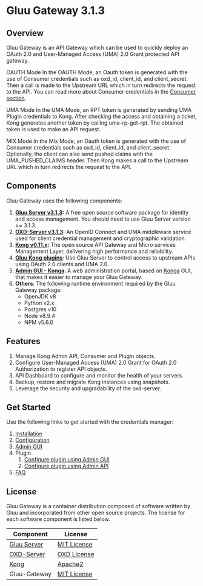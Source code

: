 # Gluu Gateway 3.1.3

## Overview

Gluu Gateway is an API Gateway which can be used to quickly deploy an OAuth 2.0 and User-Managed Access (UMA) 2.0 Grant protected API gateway.

OAUTH Mode
In the OAUTH Mode, an Oauth token is generated with the use of Consumer credentials such as oxd_id, client_id, and client_secret. Then a call is made to the Upstream URL which in turn redirects the request to the API. You can read more about Consumer credentials in the [Consumer section](../admin-gui.md#consumers).
[](img/diagram-oauth-mode.jpg)

UMA Mode
In the UMA Mode, an RPT token is generated by sending UMA Plugin credentials to Kong. After checking the access and obtaining a ticket, Kong generates another token by calling uma-rp-get-rpt. The obtained token is used to make an API request.
[](img/diagram-uma-mode.jpg)

MIX Mode
In the Mix Mode, an Oauth token is generated with the use of Consumer credentials such as oxd_id, client_id, and client_secret. Optionally, the client can also send pushed claims with the UMA_PUSHED_CLAIMS header. Then Kong makes a call to the Upstream URL which in turn redirects the request to the API.
[](img/diagram-mix-mode.jpg)

## Components

Gluu Gateway uses the following components:

1. **[Gluu Server v3.1.3](https://gluu.org):** A free open source software package for identity and access management. You should need to use Gluu Server version >= 3.1.3.
1. **[OXD-Server v3.1.3](https://oxd.gluu.org):** An OpenID Connect and UMA middleware service used for client credential management and cryptographic validation. 
1. **[Kong v0.11.x](https://getkong.org):** The open source API Gateway and Micro services Management Layer, delivering high performance and reliability.
1. **[Gluu Kong plugins](https://github.com/GluuFederation/gluu-gateway)**: Use Gluu Server to control access to upstream APIs using OAuth 2.0 clients and UMA 2.0.
1. **[Admin GUI - Konga](https://github.com/GluuFederation/gluu-gateway/tree/master/konga)**: A web administration portal, based on [Konga](https://github.com/pantsel/konga) GUI, that makes it easier to manage your Gluu Gateway.
1. **Others**: The following runtime environment required by the Gluu Gateway package: 
    - OpenJDK v8
    - Python v2.x
    - Postgres v10
    - Node v8.9.4
    - NPM v5.6.0

## Features

1. Manage Kong Admin API, Consumer and Plugin objects.
1. Configure User-Managed Access (UMA) 2.0 Grant for OAuth 2.0 Authorization to register API objects.
1. API Dashboard to configure and monitor the health of your servers.
1. Backup, restore and migrate Kong instances using snapshots.
1. Leverage the security and upgradability of the oxd-server.

## Get Started

Use the following links to get started with the credentials manager:  

1. [Installation](./installation.md)
1. [Configuration](./configuration.md)
1. [Admin GUI](./admin-gui.md)
1. Plugin
    1. [Configure plugin using Admin GUI](./plugin/gui.md)
    2. [Configure plugin using Admin API](./plugin/api.md)
1. [FAQ](./faq.md)

## License

Gluu Gateway is a container distribution composed of software written by Gluu and incorporated from other open source projects. The license for each software component is listed below.

| Component | License |
|-----------|---------|
| [Gluu Server](https://www.gluu.org/) | [MIT License](http://opensource.org/licenses/MIT) |
| [OXD-Server](https://oxd.gluu.org) | [OXD License](https://github.com/GluuFederation/oxd/blob/master/LICENSE) |
| [Kong](https://getkong.org/) | [Apache2]( http://www.apache.org/licenses/LICENSE-2.0) |
| Gluu-Gateway | [MIT License](http://opensource.org/licenses/MIT) |
